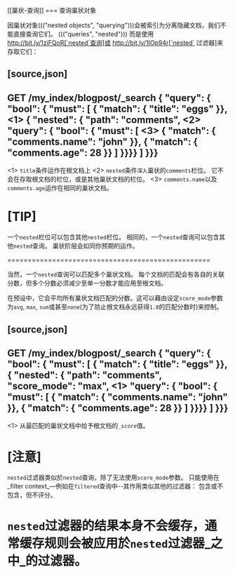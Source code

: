 [[巢状-查询]]
=== 查询巢状对象

因巢状对象((("nested objects", "querying")))会被索引为分离隐藏文档，我们不能直接查询它们。
((("queries", "nested"))) 而是使用 http://bit.ly/1ziFQoR[`nested`查询]或 http://bit.ly/1IOp94r[`nested` 过滤器]来存取它们：

[source,json]
--------------------------
GET /my_index/blogpost/_search
{
  "query": {
    "bool": {
      "must": [
        { "match": { "title": "eggs" }}, <1>
        {
          "nested": {
            "path": "comments", <2>
            "query": {
              "bool": {
                "must": [ <3>
                  { "match": { "comments.name": "john" }},
                  { "match": { "comments.age":  28     }}
                ]
        }}}}
      ]
}}}
--------------------------
<1> `title`条件运作在根文档上
<2> `nested`条件``深入``巢状的`comments`栏位。
    它不会在存取根文档的栏位，或是其他巢状文档的栏位。
<3> `comments.name`以及`comments.age`运作在相同的巢状文档。

[TIP]
==================================================

一个`nested`栏位可以包含其他`nested`栏位。 相同的，一个`nested`查询可以包含其他`nested`查询。
巢状阶层会如同你预期的运作。

==================================================

当然，一个`nested`查询可以匹配多个巢状文档。
每个文档的匹配会有各自的关联分数，但多个分数必须减少至单一分数才能应用至根文档。

在预设中，它会平均所有巢状文档匹配的分数。这可以藉由设定`score_mode`参数为`avg`, `max`, `sum`或甚至`none`(为了防止根文档永远获得`1.0`的匹配分数时)来控制。

[source,json]
--------------------------
GET /my_index/blogpost/_search
{
  "query": {
    "bool": {
      "must": [
        { "match": { "title": "eggs" }},
        {
          "nested": {
            "path":       "comments",
            "score_mode": "max", <1>
            "query": {
              "bool": {
                "must": [
                  { "match": { "comments.name": "john" }},
                  { "match": { "comments.age":  28     }}
                ]
        }}}}
      ]
}}}
--------------------------
<1> 从最匹配的巢状文档中给予根文档的`_score`值。

[注意]
====
`nested`过滤器类似於`nested`查询，除了无法使用`score_mode`参数。 只能使用在_filter context_&#x2014;例如在`filtered`查询中--其作用类似其他的过滤器：
包含或不包含，但不评分。

`nested`过滤器的结果本身不会缓存，通常缓存规则会被应用於`nested`过滤器_之中_的过滤器。
====

